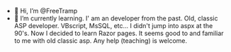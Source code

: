 - 👋 Hi, I’m @FreeTramp
- 🌱 I’m currently learning.
I' am an developer from the past. Old, classic ASP developer. VBscript, MsSQL, etc...
I didn't jump into aspx at the 90's.
Now I decided to learn Razor pages. It seems good to and familiar to me with old classic asp.
Any help (teaching) is welcome.
